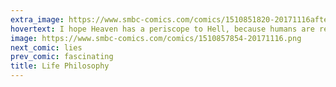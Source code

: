 ```yaml
---
extra_image: https://www.smbc-comics.com/comics/1510851820-20171116after.png
hovertext: I hope Heaven has a periscope to Hell, because humans are really only happy relative to other humans.
image: https://www.smbc-comics.com/comics/1510857854-20171116.png
next_comic: lies
prev_comic: fascinating
title: Life Philosophy
---
```


